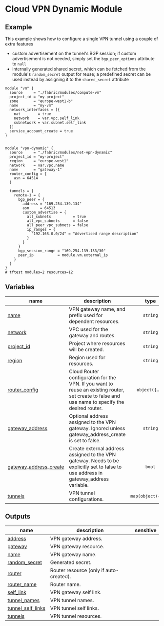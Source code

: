 # Cloud VPN Dynamic Module

## Example

This example shows how to configure a single VPN tunnel using a couple of extra features

-  custom advertisement on the tunnel's BGP session; if custom advertisement is not needed, simply set the `bgp_peer_options` attribute to `null`
- internally generated shared secret, which can be fetched from the module's `random_secret` output for reuse; a predefined secret can be used instead by assigning it to the `shared_secret` attribute

```hcl
module "vm" {
  source     = "./fabric/modules/compute-vm"
  project_id = "my-project"
  zone       = "europe-west1-b"
  name       = "my-vm"
  network_interfaces = [{
    nat        = true
    network    = var.vpc.self_link
    subnetwork = var.subnet.self_link
  }]
  service_account_create = true
}


module "vpn-dynamic" {
  source     = "./fabric/modules/net-vpn-dynamic"
  project_id = "my-project"
  region     = "europe-west1"
  network    = var.vpc.name
  name       = "gateway-1"
  router_config = {
    asn = 64514
  }

  tunnels = {
    remote-1 = {
      bgp_peer = {
        address = "169.254.139.134"
        asn     = 64513
        custom_advertise = {
          all_subnets          = true
          all_vpc_subnets      = false
          all_peer_vpc_subnets = false
          ip_ranges = {
            "192.168.0.0/24" = "Advertised range description"
          }
        }
      }
      bgp_session_range = "169.254.139.133/30"
      peer_ip           = module.vm.external_ip
    }
  }
}
# tftest modules=2 resources=12
```
<!-- BEGIN TFDOC -->

## Variables

| name | description | type | required | default |
|---|---|:---:|:---:|:---:|
| [name](variables.tf#L29) | VPN gateway name, and prefix used for dependent resources. | <code>string</code> | ✓ |  |
| [network](variables.tf#L34) | VPC used for the gateway and routes. | <code>string</code> | ✓ |  |
| [project_id](variables.tf#L39) | Project where resources will be created. | <code>string</code> | ✓ |  |
| [region](variables.tf#L44) | Region used for resources. | <code>string</code> | ✓ |  |
| [router_config](variables.tf#L49) | Cloud Router configuration for the VPN. If you want to reuse an existing router, set create to false and use name to specify the desired router. | <code title="object&#40;&#123;&#10;  create    &#61; optional&#40;bool, true&#41;&#10;  asn       &#61; number&#10;  name      &#61; optional&#40;string&#41;&#10;  keepalive &#61; optional&#40;number&#41;&#10;  custom_advertise &#61; optional&#40;object&#40;&#123;&#10;    all_subnets &#61; bool&#10;    ip_ranges   &#61; map&#40;string&#41;&#10;  &#125;&#41;&#41;&#10;&#125;&#41;">object&#40;&#123;&#8230;&#125;&#41;</code> | ✓ |  |
| [gateway_address](variables.tf#L17) | Optional address assigned to the VPN gateway. Ignored unless gateway_address_create is set to false. | <code>string</code> |  | <code>null</code> |
| [gateway_address_create](variables.tf#L23) | Create external address assigned to the VPN gateway. Needs to be explicitly set to false to use address in gateway_address variable. | <code>bool</code> |  | <code>true</code> |
| [tunnels](variables.tf#L64) | VPN tunnel configurations. | <code title="map&#40;object&#40;&#123;&#10;  bgp_peer &#61; object&#40;&#123;&#10;    address        &#61; string&#10;    asn            &#61; number&#10;    route_priority &#61; optional&#40;number, 1000&#41;&#10;    custom_advertise &#61; optional&#40;object&#40;&#123;&#10;      all_subnets          &#61; bool&#10;      all_vpc_subnets      &#61; bool&#10;      all_peer_vpc_subnets &#61; bool&#10;      ip_ranges            &#61; map&#40;string&#41;&#10;    &#125;&#41;&#41;&#10;  &#125;&#41;&#10;  bgp_session_range &#61; string&#10;  ike_version       &#61; optional&#40;number, 2&#41;&#10;  peer_ip           &#61; string&#10;  router            &#61; optional&#40;string&#41;&#10;  shared_secret     &#61; optional&#40;string&#41;&#10;&#125;&#41;&#41;">map&#40;object&#40;&#123;&#8230;&#125;&#41;&#41;</code> |  | <code>&#123;&#125;</code> |

## Outputs

| name | description | sensitive |
|---|---|:---:|
| [address](outputs.tf#L17) | VPN gateway address. |  |
| [gateway](outputs.tf#L22) | VPN gateway resource. |  |
| [name](outputs.tf#L27) | VPN gateway name. |  |
| [random_secret](outputs.tf#L32) | Generated secret. |  |
| [router](outputs.tf#L38) | Router resource (only if auto-created). |  |
| [router_name](outputs.tf#L43) | Router name. |  |
| [self_link](outputs.tf#L48) | VPN gateway self link. |  |
| [tunnel_names](outputs.tf#L53) | VPN tunnel names. |  |
| [tunnel_self_links](outputs.tf#L61) | VPN tunnel self links. |  |
| [tunnels](outputs.tf#L69) | VPN tunnel resources. |  |

<!-- END TFDOC -->
